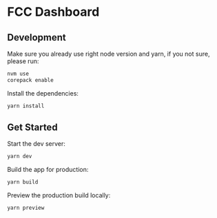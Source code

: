 # FCC Dashboard

## Development

Make sure you already use right node version and yarn, if you not sure, please run:

```bash
nvm use
corepack enable
```

Install the dependencies:

```bash
yarn install
```

## Get Started

Start the dev server:

```bash
yarn dev
```

Build the app for production:

```bash
yarn build
```

Preview the production build locally:

```bash
yarn preview
```
